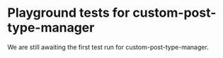 # Playground tests for custom-post-type-manager
We are still awaiting the first test run for custom-post-type-manager.
